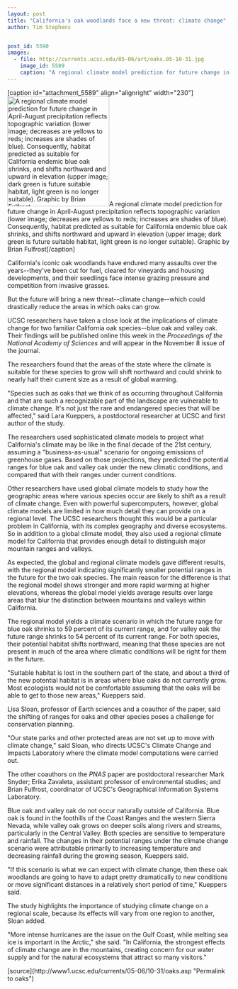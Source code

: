 ```yaml
---
layout: post
title: "California's oak woodlands face a new threat: climate change"
author: Tim Stephens


post_id: 5590
images:
  - file: http://currents.ucsc.edu/05-06/art/oaks.05-10-31.jpg
    image_id: 5589
    caption: "A regional climate model prediction for future change in April-August precipitation reflects topographic variation (lower image; decreases are yellows to reds; increases are shades of blue). Consequently, habitat predicted as suitable for California endemic blue oak shrinks, and shifts northward and upward in elevation (upper image; dark green is future suitable habitat, light green is no longer suitable). Graphic by Brian Fulfrost"
---
```


[caption id="attachment_5589" align="alignright" width="230"]<a href="http://localhost/mysite/wp-content/uploads/2005/10/oaks.05-10-31.jpg"><img class="size-full wp-image-5589" src="http://localhost/mysite/wp-content/uploads/2005/10/oaks.05-10-31.jpg" alt="A regional climate model prediction for future change in April-August precipitation reflects topographic variation (lower image; decreases are yellows to reds; increases are shades of blue). Consequently, habitat predicted as suitable for California endemic blue oak shrinks, and shifts northward and upward in elevation (upper image; dark green is future suitable habitat, light green is no longer suitable). Graphic by Brian Fulfrost" width="230" height="248" /></a>A regional climate model prediction for future change in April-August precipitation reflects topographic variation (lower image; decreases are yellows to reds; increases are shades of blue). Consequently, habitat predicted as suitable for California endemic blue oak shrinks, and shifts northward and upward in elevation (upper image; dark green is future suitable habitat, light green is no longer suitable). Graphic by Brian Fulfrost[/caption]
<a name="content" id="content"></a>
<p>
  California's iconic oak woodlands have endured many assaults over the years--they've been cut for fuel, cleared for vineyards and housing developments, and their seedlings face intense grazing pressure and competition from invasive grasses.
</p>
<p>
  But the future will bring a new threat--climate change--which could drastically reduce the areas in which oaks can grow.
</p>
<p>
  UCSC researchers have taken a close look at the implications of climate change for two familiar California oak species--blue oak and valley oak. Their findings will be published online this week in the <i>Proceedings of the National Academy of Sciences</i> and will appear in the November 8 issue of the journal.
</p>
<p>
  The researchers found that the areas of the state where the climate is suitable for these species to grow will shift northward and could shrink to nearly half their current size as a result of global warming.
</p>
<p>
  "Species such as oaks that we think of as occurring throughout California and that are such a recognizable part of the landscape are vulnerable to climate change. It's not just the rare and endangered species that will be affected," said Lara Kueppers, a postdoctoral researcher at UCSC and first author of the study.
</p>
<p>
  The researchers used sophisticated climate models to project what California's climate may be like in the final decade of the 21st century, assuming a "business-as-usual" scenario for ongoing emissions of greenhouse gases. Based on those projections, they predicted the potential ranges for blue oak and valley oak under the new climatic conditions, and compared that with their ranges under current conditions.
</p>
<p>
  Other researchers have used global climate models to study how the geographic areas where various species occur are likely to shift as a result of climate change. Even with powerful supercomputers, however, global climate models are limited in how much detail they can provide on a regional level. The UCSC researchers thought this would be a particular problem in California, with its complex geography and diverse ecosystems. So in addition to a global climate model, they also used a regional climate model for California that provides enough detail to distinguish major mountain ranges and valleys.
</p>
<p>
  As expected, the global and regional climate models gave different results, with the regional model indicating significantly smaller potential ranges in the future for the two oak species. The main reason for the difference is that the regional model shows stronger and more rapid warming at higher elevations, whereas the global model yields average results over large areas that blur the distinction between mountains and valleys within California.
</p>
<p>
  The regional model yields a climate scenario in which the future range for blue oak shrinks to 59 percent of its current range, and for valley oak the future range shrinks to 54 percent of its current range. For both species, their potential habitat shifts northward, meaning that these species are not present in much of the area where climatic conditions will be right for them in the future.
</p>
<p>
  "Suitable habitat is lost in the southern part of the state, and about a third of the new potential habitat is in areas where blue oaks do not currently grow. Most ecologists would not be comfortable assuming that the oaks will be able to get to those new areas," Kueppers said.
</p>
<p>
  Lisa Sloan, professor of Earth sciences and a coauthor of the paper, said the shifting of ranges for oaks and other species poses a challenge for conservation planning.
</p>
<p>
  "Our state parks and other protected areas are not set up to move with climate change," said Sloan, who directs UCSC's Climate Change and Impacts Laboratory where the climate model computations were carried out.
</p>
<p>
  The other coauthors on the <i>PNAS</i> paper are postdoctoral researcher Mark Snyder; Erika Zavaleta, assistant professor of environmental studies; and Brian Fulfrost, coordinator of UCSC's Geographical Information Systems Laboratory.
</p>
<p>
  Blue oak and valley oak do not occur naturally outside of California. Blue oak is found in the foothills of the Coast Ranges and the western Sierra Nevada, while valley oak grows on deeper soils along rivers and streams, particularly in the Central Valley. Both species are sensitive to temperature and rainfall. The changes in their potential ranges under the climate change scenario were attributable primarily to increasing temperature and decreasing rainfall during the growing season, Kueppers said.
</p>
<p>
  "If this scenario is what we can expect with climate change, then these oak woodlands are going to have to adapt pretty dramatically to new conditions or move significant distances in a relatively short period of time," Kueppers said.
</p>
<p>
  The study highlights the importance of studying climate change on a regional scale, because its effects will vary from one region to another, Sloan added.
</p>
<p>
  "More intense hurricanes are the issue on the Gulf Coast, while melting sea ice is important in the Arctic," she said. "In California, the strongest effects of climate change are in the mountains, creating concern for our water supply and for the natural ecosystems that attract so many visitors."
</p>
<form>
  <input name="t1" size="-1" type="hidden">
</form>




</p>
[source](http://www1.ucsc.edu/currents/05-06/10-31/oaks.asp "Permalink to oaks")
